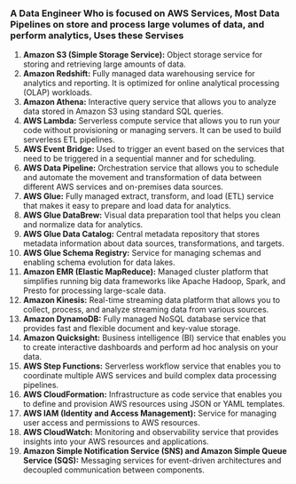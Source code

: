 ### A Data Engineer Who is focused on AWS Services, Most Data Pipelines on store and process large volumes of data, and perform analytics, Uses these Servises


1. __Amazon S3 (Simple Storage Service):__ Object storage service for storing and retrieving large amounts of data.
2. __Amazon Redshift:__ Fully managed data warehousing service for analytics and reporting. It is optimized for online analytical processing (OLAP) workloads.
3. __Amazon Athena:__ Interactive query service that allows you to analyze data stored in Amazon S3 using standard SQL queries.
4. __AWS Lambda:__ Serverless compute service that allows you to run your code without provisioning or managing servers. It can be used to build serverless ETL pipelines.
5. __AWS Event Bridge:__ Used to trigger an event based on the services that need to be triggered in a sequential manner and for scheduling.
6. __AWS Data Pipeline:__ Orchestration service that allows you to schedule and automate the movement and transformation of data between different AWS services and on-premises data sources.
7. __AWS Glue:__ Fully managed extract, transform, and load (ETL) service that makes it easy to prepare and load data for analytics.
8. __AWS Glue DataBrew:__ Visual data preparation tool that helps you clean and normalize data for analytics.
9. __AWS Glue Data Catalog:__ Central metadata repository that stores metadata information about data sources, transformations, and targets.
10. __AWS Glue Schema Registry:__ Service for managing schemas and enabling schema evolution for data lakes.
11. __Amazon EMR (Elastic MapReduce):__ Managed cluster platform that simplifies running big data frameworks like Apache Hadoop, Spark, and Presto for processing large-scale data.
12. __Amazon Kinesis:__ Real-time streaming data platform that allows you to collect, process, and analyze streaming data from various sources.
13. __Amazon DynamoDB:__ Fully managed NoSQL database service that provides fast and flexible document and key-value storage.
14. __Amazon Quicksight:__ Business intelligence (BI) service that enables you to create interactive dashboards and perform ad hoc analysis on your data.
15. __AWS Step Functions:__ Serverless workflow service that enables you to coordinate multiple AWS services and build complex data processing pipelines.
16. __AWS CloudFormation:__ Infrastructure as code service that enables you to define and provision AWS resources using JSON or YAML templates.
17. __AWS IAM (Identity and Access Management):__ Service for managing user access and permissions to AWS resources.
18. __AWS CloudWatch:__ Monitoring and observability service that provides insights into your AWS resources and applications.
19. __Amazon Simple Notification Service (SNS) and Amazon Simple Queue Service (SQS):__ Messaging services for event-driven architectures and decoupled communication between components.
